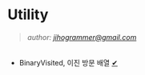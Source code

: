 # Utility

> ###### author: jihogrammer@gmail.com

-   BinaryVisited, 이진 방문 배열 [✔](BinaryVisited/README.md)
